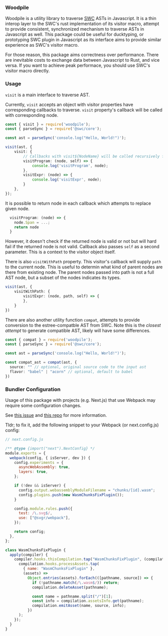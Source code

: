 ### Woodpile

Woodpile is a utility library to traverse [SWC](https://github.com/swc-project/swc) ASTs in Javascript. It is a thin interop layer to the SWC's rust implementation of its visitor macro, attempt to provide consistent, synchronized mechanism to traverse ASTs in Javascript as well. This package could be useful for ducktyping, or prototyping SWC plugin in Javascript as its interface aims to provide similar experience as SWC's visitor macro.

For those reason, this package aims correctness over performance. There are inevitable costs to exchange data between Javascript to Rust, and vice versa. If you want to achieve peak performace, you should use SWC's visitor macro directly.


### Usage

`visit` is a main interface to traverse AST.

Currently, `visit` accepts an object with visitor properties have corresponding callbacks to traverse. `visit` property's callback will be called with corresponding node.

```ts
const { visit } = require('woodpile');
const { parseSync } = require('@swc/core');

const ast = parseSync('console.log("Hello, World!")');

visit(ast, {
    visit: {
        // Callbacks with visit${NodeName} will be called recursively for the node
        visitProgram: (node, self) => {
            console.log('visitProgram', node);
        },
        visitExpr: (node) => {
            console.log('visitExpr', node);
        }
    },
});
```

It is possible to return node in each callback which attempts to replace given node.

```ts
  visitProgram: (node) => {
    node.Span = ...;
    return node
  }
```

However, it doesn't check if the returned node is valid or not but will hard fail if the returned node is not valid. Callback also passes `self` as a second parameter. This is a context to the visitor object itself.

There is also `visitWithPath` property. This visitor's callback will supply `path` to the current node. This is useful to determin what kind of parent nodes are there from existing node. The parent nodes passed into path is not a full AST node, but a subset of the nodes indicates its types.

```ts
visit(ast, {
    visitWithPath: {
        visitExpr: (node, path, self) => {
        },
    }
})
```

There are also another utility function `compat`, attempts to provide conversion to the estree-compatble AST from SWC. Note this is the _closest attempt_ to generate compatible AST, likely will have some differences.

```ts
const { compat } = require('woodpile');
const { parseSync } = require('@swc/core');

const ast = parseSync('console.log("Hello, World!")');

const compat_ast = compat(ast, {
  source: "" // optional, original source code to the input ast
  flavor: "babel" | "acorn" // optional, default to babel
})
```

### Bundler Configuration

Usage of this package with projects (e.g. Next.js) that use Webpack may require some configuration changes.

See [this issue](https://github.com/vercel/next.js/issues/29362) and [this repo](https://github.com/hasharchives/wasm-ts-esm-in-node-jest-and-nextjs) for more information.

Tldr; to fix it, add the following snippet to your Webpack (or next.config.js) config:

```js
// next.config.js

/** @type {import("next").NextConfig} */
module.exports = {
  webpack(config, { isServer, dev }) {
    config.experiments = {
      asyncWebAssembly: true,
      layers: true,
    };

    if (!dev && isServer) {
      config.output.webassemblyModuleFilename = "chunks/[id].wasm";
      config.plugins.push(new WasmChunksFixPlugin());
    }

    config.module.rules.push({
      test: /\.svg$/,
      use: ["@svgr/webpack"],
    });

    return config;
  },
};

class WasmChunksFixPlugin {
  apply(compiler) {
    compiler.hooks.thisCompilation.tap("WasmChunksFixPlugin", (compilation) => {
      compilation.hooks.processAssets.tap(
        { name: "WasmChunksFixPlugin" },
        (assets) =>
          Object.entries(assets).forEach(([pathname, source]) => {
            if (!pathname.match(/\.wasm$/)) return;
            compilation.deleteAsset(pathname);

            const name = pathname.split("/")[1];
            const info = compilation.assetsInfo.get(pathname);
            compilation.emitAsset(name, source, info);
          })
      );
    });
  }
}
```
